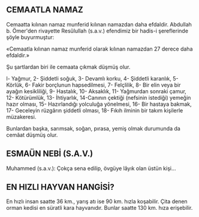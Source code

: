 ## CEMAATLA NAMAZ

Cemaatta kılınan namaz munferid kılınan namazdan daha efdaldir. Abdullah b. Ömer'den rivayette Resûlullah (s.a.v.) efendimiz bir hadis-i şereflerinde şöyle buyurmuştur:

«Cemaatla kılınan namaz munferid olarak kılınan namazdan 27 derece daha efdaldir.»

Şu şartlardan biri ile cemaata çıkmak düş­müş olur.

l- Yağmur, 2- Şiddetli soğuk, 3- De­vamlı korku, 4- Şiddetli karanlık, 5- Körlük, 6- Fakir borçlunun hapsedilmesi, 7- Felçlilik, 8- Bir elin veya bir ayağın kesikliliği, 9- Hastalık, 10- Aksaklık, 11- Yağmurdan sonraki çamur, 12- Kötürümlük, 13- İhtiyarlık, 14-Canının çektiği (nefsinin istediği) yemeğin ha­zır olması, 15- Hazırlandığı yolculuğa yönelmesi, 16- Bir hastaya bakmak, 17- Geceleyin rüzgârın şiddetli olması, 18- Fıkıh ilminin bir takım kişilerle müzakeresi.

Bunlardan başka, sarımsak, soğan, pırasa, ye­miş olmak durumunda da cemâat düşmüş olur.

## ESMAÜN NEBİ (S.A.V.)

Muhammed (s.a.v.): Çokça sena edilip, övgü­ye lâyık olan üstün kişi...

## EN HIZLI HAYVAN HANGİSİ?

En hızlı insan saatte 36 km., yarış atı ise 90 km. hızla koşabilir. Çita denen orman kedi­si en süratli kara hayvanıdır. Bunlar saatte 130 km. hıza erişebilir.

